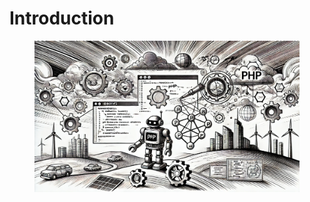 # Introduction



<figure><img src="../.gitbook/assets/image (81).png" alt=""><figcaption></figcaption></figure>

